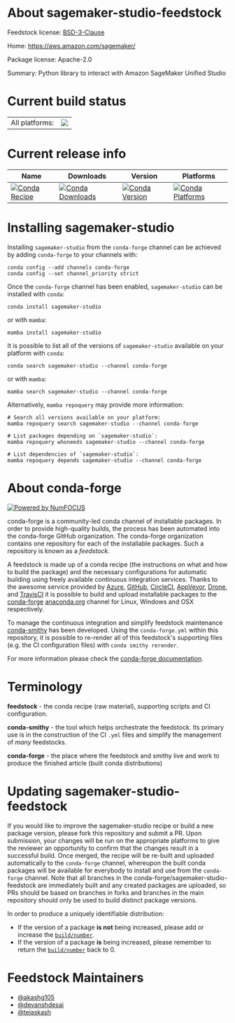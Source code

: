 About sagemaker-studio-feedstock
================================

Feedstock license: [BSD-3-Clause](https://github.com/conda-forge/sagemaker-studio-feedstock/blob/main/LICENSE.txt)

Home: https://aws.amazon.com/sagemaker/

Package license: Apache-2.0

Summary: Python library to interact with Amazon SageMaker Unified Studio

Current build status
====================


<table><tr><td>All platforms:</td>
    <td>
      <a href="https://dev.azure.com/conda-forge/feedstock-builds/_build/latest?definitionId=24834&branchName=main">
        <img src="https://dev.azure.com/conda-forge/feedstock-builds/_apis/build/status/sagemaker-studio-feedstock?branchName=main">
      </a>
    </td>
  </tr>
</table>

Current release info
====================

| Name | Downloads | Version | Platforms |
| --- | --- | --- | --- |
| [![Conda Recipe](https://img.shields.io/badge/recipe-sagemaker--studio-green.svg)](https://anaconda.org/conda-forge/sagemaker-studio) | [![Conda Downloads](https://img.shields.io/conda/dn/conda-forge/sagemaker-studio.svg)](https://anaconda.org/conda-forge/sagemaker-studio) | [![Conda Version](https://img.shields.io/conda/vn/conda-forge/sagemaker-studio.svg)](https://anaconda.org/conda-forge/sagemaker-studio) | [![Conda Platforms](https://img.shields.io/conda/pn/conda-forge/sagemaker-studio.svg)](https://anaconda.org/conda-forge/sagemaker-studio) |

Installing sagemaker-studio
===========================

Installing `sagemaker-studio` from the `conda-forge` channel can be achieved by adding `conda-forge` to your channels with:

```
conda config --add channels conda-forge
conda config --set channel_priority strict
```

Once the `conda-forge` channel has been enabled, `sagemaker-studio` can be installed with `conda`:

```
conda install sagemaker-studio
```

or with `mamba`:

```
mamba install sagemaker-studio
```

It is possible to list all of the versions of `sagemaker-studio` available on your platform with `conda`:

```
conda search sagemaker-studio --channel conda-forge
```

or with `mamba`:

```
mamba search sagemaker-studio --channel conda-forge
```

Alternatively, `mamba repoquery` may provide more information:

```
# Search all versions available on your platform:
mamba repoquery search sagemaker-studio --channel conda-forge

# List packages depending on `sagemaker-studio`:
mamba repoquery whoneeds sagemaker-studio --channel conda-forge

# List dependencies of `sagemaker-studio`:
mamba repoquery depends sagemaker-studio --channel conda-forge
```


About conda-forge
=================

[![Powered by
NumFOCUS](https://img.shields.io/badge/powered%20by-NumFOCUS-orange.svg?style=flat&colorA=E1523D&colorB=007D8A)](https://numfocus.org)

conda-forge is a community-led conda channel of installable packages.
In order to provide high-quality builds, the process has been automated into the
conda-forge GitHub organization. The conda-forge organization contains one repository
for each of the installable packages. Such a repository is known as a *feedstock*.

A feedstock is made up of a conda recipe (the instructions on what and how to build
the package) and the necessary configurations for automatic building using freely
available continuous integration services. Thanks to the awesome service provided by
[Azure](https://azure.microsoft.com/en-us/services/devops/), [GitHub](https://github.com/),
[CircleCI](https://circleci.com/), [AppVeyor](https://www.appveyor.com/),
[Drone](https://cloud.drone.io/welcome), and [TravisCI](https://travis-ci.com/)
it is possible to build and upload installable packages to the
[conda-forge](https://anaconda.org/conda-forge) [anaconda.org](https://anaconda.org/)
channel for Linux, Windows and OSX respectively.

To manage the continuous integration and simplify feedstock maintenance
[conda-smithy](https://github.com/conda-forge/conda-smithy) has been developed.
Using the ``conda-forge.yml`` within this repository, it is possible to re-render all of
this feedstock's supporting files (e.g. the CI configuration files) with ``conda smithy rerender``.

For more information please check the [conda-forge documentation](https://conda-forge.org/docs/).

Terminology
===========

**feedstock** - the conda recipe (raw material), supporting scripts and CI configuration.

**conda-smithy** - the tool which helps orchestrate the feedstock.
                   Its primary use is in the construction of the CI ``.yml`` files
                   and simplify the management of *many* feedstocks.

**conda-forge** - the place where the feedstock and smithy live and work to
                  produce the finished article (built conda distributions)


Updating sagemaker-studio-feedstock
===================================

If you would like to improve the sagemaker-studio recipe or build a new
package version, please fork this repository and submit a PR. Upon submission,
your changes will be run on the appropriate platforms to give the reviewer an
opportunity to confirm that the changes result in a successful build. Once
merged, the recipe will be re-built and uploaded automatically to the
`conda-forge` channel, whereupon the built conda packages will be available for
everybody to install and use from the `conda-forge` channel.
Note that all branches in the conda-forge/sagemaker-studio-feedstock are
immediately built and any created packages are uploaded, so PRs should be based
on branches in forks and branches in the main repository should only be used to
build distinct package versions.

In order to produce a uniquely identifiable distribution:
 * If the version of a package **is not** being increased, please add or increase
   the [``build/number``](https://docs.conda.io/projects/conda-build/en/latest/resources/define-metadata.html#build-number-and-string).
 * If the version of a package **is** being increased, please remember to return
   the [``build/number``](https://docs.conda.io/projects/conda-build/en/latest/resources/define-metadata.html#build-number-and-string)
   back to 0.

Feedstock Maintainers
=====================

* [@akashg105](https://github.com/akashg105/)
* [@devanshdesai](https://github.com/devanshdesai/)
* [@tejaskash](https://github.com/tejaskash/)

